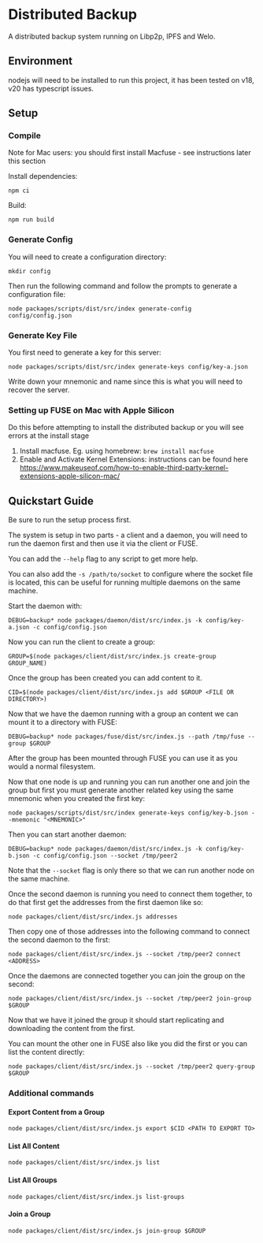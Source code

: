 # Distributed Backup

A distributed backup system running on Libp2p, IPFS and Welo.

## Environment

nodejs will need to be installed to run this project, it has been tested on v18, v20 has typescript issues.

## Setup

### Compile

Note for Mac users: you should first install Macfuse - see instructions later this section

Install dependencies:
```
npm ci
```

Build:
```
npm run build
```

### Generate Config

You will need to create a configuration directory:
```
mkdir config
```

Then run the following command and follow the prompts to generate a configuration file:
```
node packages/scripts/dist/src/index generate-config config/config.json
```

### Generate Key File

You first need to generate a key for this server:
```
node packages/scripts/dist/src/index generate-keys config/key-a.json
```

Write down your mnemonic and name since this is what you will need to recover the server.

### Setting up FUSE on Mac with Apple Silicon

Do this before attempting to install the distributed backup or you will see errors at the install stage
1. Install macfuse. Eg. using homebrew: `brew install macfuse`
2. Enable and Activate Kernel Extensions: instructions can be found here https://www.makeuseof.com/how-to-enable-third-party-kernel-extensions-apple-silicon-mac/

## Quickstart Guide

Be sure to run the setup process first.

The system is setup in two parts - a client and a daemon, you will need to run the daemon first and then use it via the client or FUSE.

You can add the `--help` flag to any script to get more help.

You can also add the `-s /path/to/socket` to configure where the socket file is located, this can be useful for running multiple daemons on the same machine.


Start the daemon with:

```
DEBUG=backup* node packages/daemon/dist/src/index.js -k config/key-a.json -c config/config.json
```

Now you can run the client to create a group:

```
GROUP=$(node packages/client/dist/src/index.js create-group GROUP_NAME)
```

Once the group has been created you can add content to it.

```
CID=$(node packages/client/dist/src/index.js add $GROUP <FILE OR DIRECTORY>)
```

Now that we have the daemon running with a group an content we can mount it to a directory with FUSE:

```
DEBUG=backup* node packages/fuse/dist/src/index.js --path /tmp/fuse --group $GROUP
```

After the group has been mounted through FUSE you can use it as you would a normal filesystem.

Now that one node is up and running you can run another one and join the group but first you must generate another related key using the same mnemonic when you created the first key:

```
node packages/scripts/dist/src/index generate-keys config/key-b.json --mnemonic "<MNEMONIC>"
```

Then you can start another daemon:

```
DEBUG=backup* node packages/daemon/dist/src/index.js -k config/key-b.json -c config/config.json --socket /tmp/peer2
```

Note that the `--socket` flag is only there so that we can run another node on the same machine.

Once the second daemon is running you need to connect them together, to do that first get the addresses from the first daemon like so:

```
node packages/client/dist/src/index.js addresses
```

Then copy one of those addresses into the following command to connect the second daemon to the first:

```
node packages/client/dist/src/index.js --socket /tmp/peer2 connect <ADDRESS>
```

Once the daemons are connected together you can join the group on the second:

```
node packages/client/dist/src/index.js --socket /tmp/peer2 join-group $GROUP
```

Now that we have it joined the group it should start replicating and downloading the content from the first.

You can mount the other one in FUSE also like you did the first or you can list the content directly:

```
node packages/client/dist/src/index.js --socket /tmp/peer2 query-group $GROUP
```

### Additional commands


#### Export Content from a Group

```
node packages/client/dist/src/index.js export $CID <PATH TO EXPORT TO>
```

#### List All Content

```
node packages/client/dist/src/index.js list
```

#### List All Groups

```
node packages/client/dist/src/index.js list-groups
```

#### Join a Group

```
node packages/client/dist/src/index.js join-group $GROUP
```

